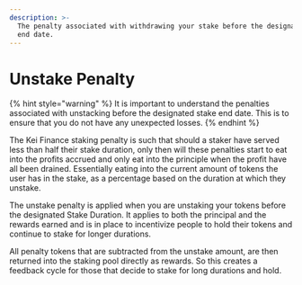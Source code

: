 ```yaml
---
description: >-
  The penalty associated with withdrawing your stake before the designated stake
  end date.
---
```


# Unstake Penalty

{% hint style="warning" %}
It is important to understand the penalties associated with unstacking before the designated stake end date. This is to ensure that you do not have any unexpected losses.
{% endhint %}

The Kei Finance staking penalty is such that should a staker have served less than half their stake duration, only then will these penalties start to eat into the profits accrued and only eat into the principle when the profit have all been drained. Essentially eating into the current amount of tokens the user has in the stake, as a percentage based on the duration at which they unstake. &#x20;

The unstake penalty is applied when you are unstaking your tokens before the designated Stake Duration. It applies to both the principal and the rewards earned and is in place to incentivize people to hold their tokens and continue to stake for longer durations.

All penalty tokens that are subtracted from the unstake amount, are then returned into the staking pool directly as rewards. So this creates a feedback cycle for those that decide to stake for long durations and hold.
